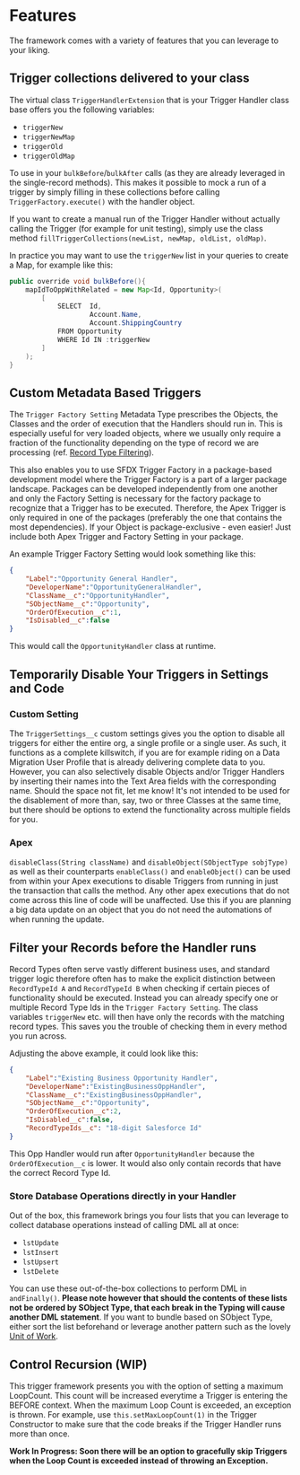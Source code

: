 # Features
The framework comes with a variety of features that you can leverage to your liking. 

## Trigger collections delivered to your class
The virtual class `TriggerHandlerExtension` that is your Trigger Handler class base offers you the following variables:

* `triggerNew`
* `triggerNewMap`
* `triggerOld`
* `triggerOldMap`

To use in your `bulkBefore`/`bulkAfter` calls (as they are already leveraged in the single-record methods). This makes it possible to mock a run of a trigger by simply filling in these collections before calling `TriggerFactory.execute()` with the handler object.

If you want to create a manual run of the Trigger Handler without actually calling the Trigger (for example for unit testing), simply use the class method `fillTriggerCollections(newList, newMap, oldList, oldMap)`.

In practice you may want to use the `triggerNew` list in your queries to create a Map, for example like this:

``` java
public override void bulkBefore(){
    mapIdToOppWithRelated = new Map<Id, Opportunity>(
        [
            SELECT  Id,
                    Account.Name,
                    Account.ShippingCountry 
            FROM Opportunity 
            WHERE Id IN :triggerNew
        ]
    );
}
```
## Custom Metadata Based Triggers
The `Trigger Factory Setting` Metadata Type prescribes the Objects, the Classes and the order of execution that the Handlers should run in. This is especially useful for very loaded objects, where we usually only require a fraction of the functionality depending on the type of record we are processing (ref. [Record Type Filtering](features.md#record-type-filtering)).

This also enables you to use SFDX Trigger Factory in a package-based development model where the Trigger Factory is a part of a larger package landscape. Packages can be developed independently from one another and only the Factory Setting is necessary for the factory package to recognize that a Trigger has to be executed. Therefore, the Apex Trigger is only required in one of the packages (preferably the one that contains the most dependencies). If your Object is package-exclusive - even easier! Just include both Apex Trigger and Factory Setting in your package.

An example Trigger Factory Setting would look something like this:
```json
{
    "Label":"Opportunity General Handler",
    "DeveloperName":"OpportunityGeneralHandler",
    "ClassName__c":"OpportunityHandler",
    "SObjectName__c":"Opportunity",
    "OrderOfExecution__c":1,
    "IsDisabled__c":false
}
```
This would call the `OpportunityHandler` class at runtime.

## Temporarily Disable Your Triggers in Settings and Code
### Custom Setting
The `TriggerSettings__c` custom settings gives you the option to disable all triggers for either the entire org, a single profile or a single user. As such, it functions as a complete killswitch, if you are for example riding on a Data Migration User Profile that is already delivering complete data to you. However, you can also selectively disable Objects and/or Trigger Handlers by inserting their names into the Text Area fields with the corresponding name. Should the space not fit, let me know! It's not intended to be used for the disablement of more than, say, two or three Classes at the same time, but there should be options to extend the functionality across multiple fields for you.

### Apex
`disableClass(String className)` and `disableObject(SObjectType sobjType)` as well as their counterparts `enableClass()` and `enableObject()` can be used from within your Apex executions to disable Triggers from running in just the transaction that calls the method. Any other apex executions that do not come across this line of code will be unaffected. Use this if you are planning a big data update on an object that you do not need the automations of when running the update.

## Filter your Records before the Handler runs
Record Types often serve vastly different business uses, and standard trigger logic therefore often has to make the explicit distinction between `RecordTypeId A` and `RecordTypeId B` when checking if certain pieces of functionality should be executed. Instead you can already specify one or multiple Record Type Ids in the `Trigger Factory Setting`. The class variables `triggerNew` etc. will then have only the records with the matching record types. This saves you the trouble of checking them in every method you run across.

Adjusting the above example, it could look like this:
```json
{
    "Label":"Existing Business Opportunity Handler",
    "DeveloperName":"ExistingBusinessOppHandler",
    "ClassName__c":"ExistingBusinessOppHandler",
    "SObjectName__c":"Opportunity",
    "OrderOfExecution__c":2,
    "IsDisabled__c":false,
    "RecordTypeIds__c": "18-digit Salesforce Id"
}
```

This Opp Handler would run after `OpportunityHandler` because the `OrderOfExecution__c` is lower. It would also only contain records that have the correct Record Type Id.

### Store Database Operations directly in your Handler
Out of the box, this framework brings you four lists that you can leverage to collect database operations instead of calling DML all at once:

* `lstUpdate`
* `lstInsert`
* `lstUpsert`
* `lstDelete`

You can use these out-of-the-box collections to perform DML in `andFinally()`. 
**Please note however that should the contents of these lists not be ordered by SObject Type, that each break in the Typing will cause another DML statement**. If you want to bundle based on SObject Type, either sort the list beforehand or leverage another pattern such as the lovely [Unit of Work](https://trailhead.salesforce.com/de/content/learn/modules/apex_patterns_sl/apex_patterns_sl_learn_uow_principles).

## Control Recursion (WIP)
This trigger framework presents you with the option of setting a maximum LoopCount. This count will be increased everytime a Trigger is entering the BEFORE context. When the maximum Loop Count is exceeded, an exception is thrown.
For example, use `this.setMaxLoopCount(1)` in the Trigger Constructor to make sure that the code breaks if the Trigger Handler runs more than once.

**Work In Progress: Soon there will be an option to gracefully skip Triggers when the Loop Count is exceeded instead of throwing an Exception.** 
